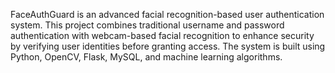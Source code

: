 FaceAuthGuard is an advanced facial recognition-based user authentication system. This project combines traditional username and password authentication with webcam-based facial recognition to enhance security by verifying user identities before granting access. The system is built using Python, OpenCV, Flask, MySQL, and machine learning algorithms.

